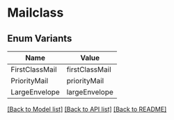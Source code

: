 # Mailclass

## Enum Variants

| Name | Value |
|---- | -----|
| FirstClassMail | firstClassMail |
| PriorityMail | priorityMail |
| LargeEnvelope | largeEnvelope |


[[Back to Model list]](../README.md#documentation-for-models) [[Back to API list]](../README.md#documentation-for-api-endpoints) [[Back to README]](../README.md)


